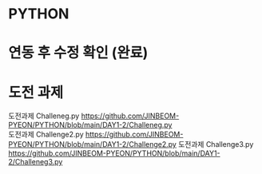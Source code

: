 # PYTHON
# 연동 후 수정 확인 (완료)
# 도전 과제  
도전과제 Challeneg.py https://github.com/JINBEOM-PYEON/PYTHON/blob/main/DAY1-2/Challeneg.py  
도전과제 Challenge2.py https://github.com/JINBEOM-PYEON/PYTHON/blob/main/DAY1-2/Challenge2.py
도전과제 Challenge3.py https://github.com/JINBEOM-PYEON/PYTHON/blob/main/DAY1-2/Challeneg3.py